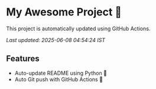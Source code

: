 # My Awesome Project 🚀

This project is automatically updated using GitHub Actions.

_Last updated: 2025-06-08 04:54:24 IST_

## Features
- Auto-update README using Python 🐍
- Auto Git push with GitHub Actions 🤖
